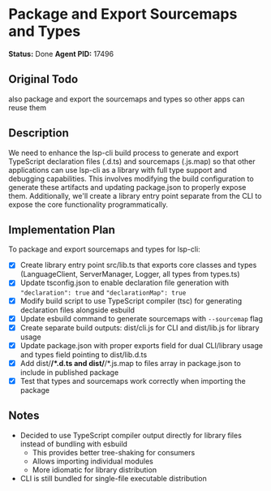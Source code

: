# Package and Export Sourcemaps and Types
**Status:** Done
**Agent PID:** 17496

## Original Todo
also package and export the sourcemaps and types so other apps can reuse them

## Description
We need to enhance the lsp-cli build process to generate and export TypeScript declaration files (.d.ts) and sourcemaps (.js.map) so that other applications can use lsp-cli as a library with full type support and debugging capabilities. This involves modifying the build configuration to generate these artifacts and updating package.json to properly expose them. Additionally, we'll create a library entry point separate from the CLI to expose the core functionality programmatically.

## Implementation Plan
To package and export sourcemaps and types for lsp-cli:

- [x] Create library entry point src/lib.ts that exports core classes and types (LanguageClient, ServerManager, Logger, all types from types.ts)
- [x] Update tsconfig.json to enable declaration file generation with `"declaration": true` and `"declarationMap": true`
- [x] Modify build script to use TypeScript compiler (tsc) for generating declaration files alongside esbuild
- [x] Update esbuild command to generate sourcemaps with `--sourcemap` flag
- [x] Create separate build outputs: dist/cli.js for CLI and dist/lib.js for library usage
- [x] Update package.json with proper exports field for dual CLI/library usage and types field pointing to dist/lib.d.ts
- [x] Add dist/**/*.d.ts and dist/**/*.js.map to files array in package.json to include in published package
- [x] Test that types and sourcemaps work correctly when importing the package

## Notes
- Decided to use TypeScript compiler output directly for library files instead of bundling with esbuild
  - This provides better tree-shaking for consumers
  - Allows importing individual modules
  - More idiomatic for library distribution
- CLI is still bundled for single-file executable distribution